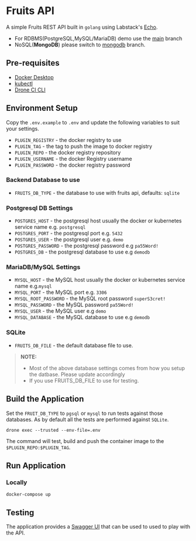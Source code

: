 <!-- trigger again again -->

# Fruits API

A simple Fruits REST API built in `golang` using Labstack's [Echo](https://https://echo.labstack.com/]).

- For RDBMS(PostgreSQL,MySQL/MariaDB) demo use the [main](../../tree/main) branch
- NoSQL(__MongoDB__) please switch to [mongodb](../../tree/mongodb) branch.

## Pre-requisites

- [Docker Desktop](https://docs.docker.com/desktop/)
- [kubectl](https://kubernetes.io/docs/tasks/tools)
- [Drone CI CLI](https://docs.drone.io/cli/install/)

## Environment Setup

Copy the `.env.example` to `.env` and update the following variables to suit your settings.

- `PLUGIN_REGISTRY` - the docker registry to use
- `PLUGIN_TAG`      - the tag to push the image to docker registry
- `PLUGIN_REPO`     - the docker registry repository
- `PLUGIN_USERNAME` - the docker Registry username
- `PLUGIN_PASSWORD` - the docker registry password

### Backend Database to use

- `FRUITS_DB_TYPE` - the database to use with fruits api, defaults: `sqlite`

### Postgresql DB Settings

- `POSTGRES_HOST` - the postgresql host usually the docker or kubernetes service name e.g. `postgresql`
- `POSTGRES_PORT` - the postgresql port e.g. `5432`
- `POSTGRES_USER` - the postgresql user e.g. `demo`
- `POSTGRES_PASSWORD` - the postgresql password e.g `pa55Word!`
- `POSTGRES_DB` - the postgresql database to use e.g `demodb`

### MariaDB/MySQL Settings

- `MYSQL_HOST` - the MySQL host usually the docker or kubernetes service name e.g.`mysql`
- `MYSQL_PORT` - the MySQL port e.g. `3306`
- `MYSQL_ROOT_PASSWORD` - the MySQL root password `superS3cret!`
- `MYSQL_PASSWORD` - the MySQL password `pa55Word!`
- `MYSQL_USER` - the MySQL user e.g `demo`
- `MYSQL_DATABASE` - the MySQL database to use e.g `demodb`

### SQLite

- `FRUITS_DB_FILE` - the default database file to use.
  
>__NOTE:__
>
> - Most of the above database settings comes from how you setup the datbase. Please update accordingly
> - If you use FRUITS_DB_FILE  to use for testing.

## Build the Application

Set the `FRUIT_DB_TYPE` to `pgsql` or `mysql` to run tests against those databases. As by default all the tests are performed against `SQLite`.

```shell
drone exec --trusted --env-file=.env
```

The command will test, build and push the container image to the `$PLUGIN_REPO:$PLUGIN_TAG`.

## Run Application

### Locally

```shell
docker-compose up
```

## Testing

The application provides a [Swagger UI](http://localhost:8080/swagger/index.html) that can be used to used to play with the API.
